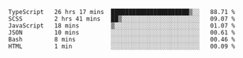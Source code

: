 <!--START_SECTION:waka-->

```text
TypeScript   26 hrs 17 mins  ██████████████████████▒░░   88.71 %
SCSS         2 hrs 41 mins   ██▒░░░░░░░░░░░░░░░░░░░░░░   09.07 %
JavaScript   18 mins         ▒░░░░░░░░░░░░░░░░░░░░░░░░   01.07 %
JSON         10 mins         ░░░░░░░░░░░░░░░░░░░░░░░░░   00.61 %
Bash         8 mins          ░░░░░░░░░░░░░░░░░░░░░░░░░   00.46 %
HTML         1 min           ░░░░░░░░░░░░░░░░░░░░░░░░░   00.09 %
```

<!--END_SECTION:waka-->


<!--
**Leorio21/Leorio21** is a ✨ _special_ ✨ repository because its `README.md` (this file) appears on your GitHub profile.

Here are some ideas to get you started:

- 🔭 I’m currently working on ...
- 🌱 I’m currently learning ...
- 👯 I’m looking to collaborate on ...
- 🤔 I’m looking for help with ...
- 💬 Ask me about ...
- 📫 How to reach me: ...
- 😄 Pronouns: ...
- ⚡ Fun fact: ...
-->
